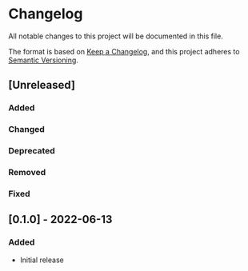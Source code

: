 # Changelog
All notable changes to this project will be documented in this file.
	
The format is based on [Keep a Changelog](https://keepachangelog.com/en/1.0.0/),
and this project adheres to [Semantic Versioning](https://semver.org/spec/v2.0.0.html).
	
## [Unreleased]
### Added
### Changed
### Deprecated
### Removed
### Fixed

## [0.1.0] - 2022-06-13
### Added
- Initial release
